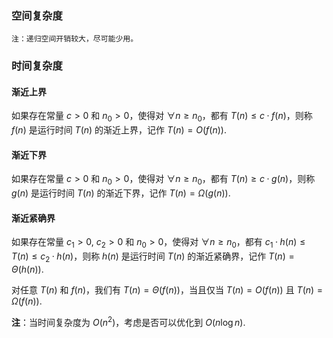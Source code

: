 ### 空间复杂度

    注：递归空间开销较大，尽可能少用。

### 时间复杂度

#### 渐近上界

如果存在常量 $c>0$ 和 $n_0>0$，使得对 $\forall n\ge n_0$，都有 $T(n)\le c·f(n)$，则称 $f(n)$ 是运行时间 $T(n)$ 的渐近上界，记作 $T(n)=O(f(n))$.

#### 渐近下界

如果存在常量 $c>0$ 和 $n_0>0$，使得对 $\forall n\ge n_0$，都有 $T(n)\ge c·g(n)$，则称 $g(n)$ 是运行时间 $T(n)$ 的渐近下界，记作 $T(n)=\Omega(g(n))$.

#### 渐近紧确界

如果存在常量 $c_1\gt 0,\ c_2\gt 0$ 和 $n_0\gt 0$，使得对 $\forall n\ge n_0$，都有 $c_1·h(n)\le T(n)\le c_2·h(n)$，则称 $h(n)$ 是运行时间 $T(n)$ 的渐近紧确界，记作 $T(n)=\Theta(h(n))$.

对任意 $T(n)$ 和 $f(n)$，我们有 $T(n)=\Theta(f(n))$，当且仅当 $T(n)=O(f(n))$ 且 $T(n)=\Omega(f(n))$.

**注**：当时间复杂度为 $O(n^2)$，考虑是否可以优化到 $O(n\log{}n)$.